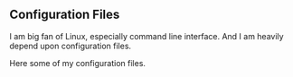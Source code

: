 Configuration Files
-------------------

I am big fan of Linux, especially command line interface.
And I am heavily depend upon configuration files.

Here some of my configuration files.

